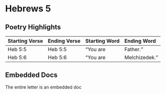 # Hebrews 5

## Poetry Highlights

| Starting Verse | Ending Verse | Starting Word | Ending Word |
| :--- | :--- | :--- | :--- |
| Heb 5:5 | Heb 5:5 | “You are | Father.” |
| Heb 5:6 | Heb 5:6 | “You are | Melchizedek.” |

## Embedded Docs

The entire letter is an embedded doc


